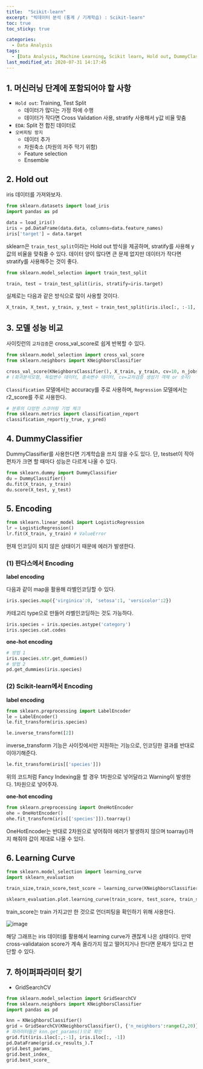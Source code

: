 ```yaml
---
title:  "Scikit-learn"
excerpt: "빅데이터 분석 (통계 / 기계학습) : Scikit-learn"
toc: true
toc_sticky: true

categories:
  - Data Analysis
tags:
  - [Data Analysis, Machine Learning, Scikit learn, Hold out, DummyClassifier, Encoding, Learning Curve, Hyperparameter, GridSearchCV]
last_modified_at: 2020-07-31 14:17:45
---
```



## 1. 머신러닝 단계에 포함되어야 할 사항
- `Hold out`: Training, Test Split
  - 데이터가 많다는 가정 하에 수행
  - 데이터가 작다면 Cross Validation 사용, stratify 사용해서 y값 비율 맞춤
- `EDA`: Split 전 합친 데이터로
- `오버피팅 방지`
  - 데이터 추가
  - 차원축소 (차원의 저주 막기 위함)
  - Feature selection
  - Ensemble

## 2. Hold out  

iris 데이터를 가져와보자.  

```py
from sklearn.datasets import load_iris
import pandas as pd

data = load_iris()
iris = pd.DataFrame(data.data, columns=data.feature_names)
iris['target'] = data.target
```  

sklearn은 `train_test_split`이라는 Hold out 방식을 제공하며, stratify를 사용해 y값의 비율을 맞춰줄 수 있다. 데이터 양이 많다면 큰 문제 없지만 데이터가 작다면 stratify를 사용해주는 것이 좋다.    

```py
from sklearn.model_selection import train_test_split

train, test = train_test_split(iris, stratify=iris.target)
```  

실제로는 다음과 같은 방식으로 많이 사용할 것이다.  

```py
X_train, X_test, y_train, y_test = train_test_split(iris.iloc[:, :-1], iris.iloc[:,-1])
```  

## 3. 모델 성능 비교

사이킷런의 `교차검증`은 cross_val_score로 쉽게 반복할 수 있다.  

```py
from sklearn.model_selection import cross_val_score
from sklearn.neighbors import KNeighborsClassifier

cross_val_score(KNeighborsClassifier(), X_train, y_train, cv=10, n_jobs=-1)
# (회귀분석모형, 독립변수 데이터, 종속변수 데이터, cv=교차검증 생성기 객체 or 숫자)
```  
`Classification` 모델에서는 accuracy를 주로 사용하며, `Regression` 모델에서는 r2_score를 주로 사용한다.  

```py
# 분류의 다양한 스코어링 기법 체크
from sklearn.metrics import classification_report
classification_report(y_true, y_pred)
```  

## 4. DummyClassifier
DummyClassifier를 사용한다면 기계학습을 쓰지 않을 수도 있다. 단, testset이 작아 편차가 크면 할 때마다 성능은 다르게 나올 수 있다.    

```py
from sklearn.dummy import DummyClassifier
du = DummyClassifier()
du.fit(X_train, y_train)
du.score(X_test, y_test)
```

## 5. Encoding
```py
from sklearn.linear_model import LogisticRegression
lr = LogisticRegression()
lr.fit(X_train, y_train) # ValueError
```  
현재 인코딩이 되지 않은 상태이기 때문에 에러가 발생한다.  

### (1) 판다스에서 Encoding  
**label encoding**   

다음과 같이 map을 활용해 라벨인코딩할 수 있다.  
```py
iris.species.map({'virginica':0, 'setosa':1, 'versicolor':2})
```  

카테고리 type으로 만들어 라벨인코딩하는 것도 가능하다.  

```py
iris.species = iris.species.astype('category')
iris.species.cat.codes
```  

**one-hot encoding**  
```py
# 방법 1
iris.species.str.get_dummies()
# 방법 2
pd.get_dummies(iris.species)
```  

### (2) Scikit-learn에서 Encoding  
**label encoding**
```py
from sklearn.preprocessing import LabelEncoder
le = LabelEncoder()
le.fit_transform(iris.species)

le.inverse_transform([2])
```
inverse_transform 기능은 사이킷에서만 지원하는 기능으로, 인코딩한 결과를 반대로 이야기해준다.  

```py
le.fit_transform(iris[['species']])
```  
위의 코드처럼 Fancy Indexing을 할 경우 1차원으로 넣어달라고 Warning이 발생한다. 1차원으로 넣어주자.  

**one-hot encoding**  

```py
from sklearn.preprocessing import OneHotEncoder
ohe = OneHotEncoder()
ohe.fit_transform(iris[['species']]).toarray()
```  
OneHotEncoder는 반대로 2차원으로 넣어줘야 에러가 발생하지 않으며 toarray()까지 해줘야 값이 제대로 나올 수 있다.  

## 6. Learning Curve

```py
from sklearn.model_selection import learning_curve
import sklearn_evaluation

train_size,train_score,test_score = learning_curve(KNeighborsClassifier(), iris.iloc[:, :-1], iris.species, cv=10)

sklearn_evaluation.plot.learning_curve(train_score, test_score, train_size)
```  
train_score는 train 가지고만 한 것으로 언더피팅을 확인하기 위해 사용한다.  

![image](https://user-images.githubusercontent.com/58713684/89260156-aca93500-d666-11ea-9c45-828a426d00ec.png)  

해당 그래프는 iris 데이터를 활용해서 learning curve가 괜찮게 나온 상태이다.  만약 cross-validataion score가 계속 올라가지 않고 떨어지거나 한다면 문제가 있다고 판단할 수 있다.  

## 7. 하이퍼파라미터 찾기
- GridSearchCV  

```py
from sklearn.model_selection import GridSearchCV
from sklearn.neighbors import KNeighborsClassifier
import pandas as pd

knn = KNeighborsClassifier()
grid = GridSearchCV(KNeighborsClassifier(), {'n_neighbors':range(2,20)}, cv=10)
# 파라미터들은 knn.get_params()으로 확인
grid.fit(iris.iloc[:,:-1], iris.iloc[:, -1])
pd.DataFrame(grid.cv_results_).T
grid.best_params_
grid.best_index_
grid.best_score_
```



